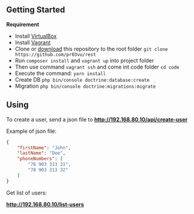 
## Getting Started

**Requirement**

* Install [VirtualBox](https://www.virtualbox.org/wiki/Downloads)
* Install [Vagrant](http://www.vagrantup.com/)
* Clone or [download](https://github.com/pr03vu/rest/archive/master.zip) this repository to the root folder `git clone https://github.com/pr03vu/rest`
* Run `composer install` and `vagrant up` into project folder
* Then use command `vagrant ssh` and come int code folder `cd code`
* Execute the command: `yarn install`
* Create DB `php bin/console doctrine:database:create`
* Migration `php bin/console doctrine:migrations:migrate`

## Using
To create a user, send a json file to **http://192.168.80.10/api/create-user**

Example of json file: 
```json
{
	"firstName": "John",
	"lastName": "Doe",
	"phoneNumbers": [
		"78 903 313 31",
		"78 903 313 32"
	]
}
```

Get list of users:

**http://192.168.80.10/list-users**
